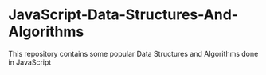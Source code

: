 # JavaScript-Data-Structures-And-Algorithms
This repository contains some popular Data Structures and Algorithms done in JavaScript 
